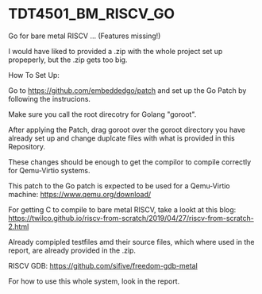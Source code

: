 # TDT4501_BM_RISCV_GO
Go for bare metal RISCV ... (Features missing!)

I would have liked to provided a .zip with the whole project set up propeperly, but the .zip gets too big.

How To Set Up:

Go to https://github.com/embeddedgo/patch and set up the Go Patch by following the instrucions.

Make sure you call the root direcotry for Golang "goroot".

After applying the Patch, drag goroot over the goroot directory you have already set up and change duplcate files with what is provided in this Repository.

These changes should be enough to get the compilor to compile correctly for Qemu-Virtio systems.

This patch to the Go patch is expected to be used for a Qemu-Virtio machine: https://www.qemu.org/download/

For getting C to compile to bare metal RISCV, take a lookt at this blog: https://twilco.github.io/riscv-from-scratch/2019/04/27/riscv-from-scratch-2.html

Already compipled testfiles amd their source files, which where used in the report, are already provided in the .zip.

RISCV GDB: https://github.com/sifive/freedom-gdb-metal

For how to use this whole system, look in the report.
